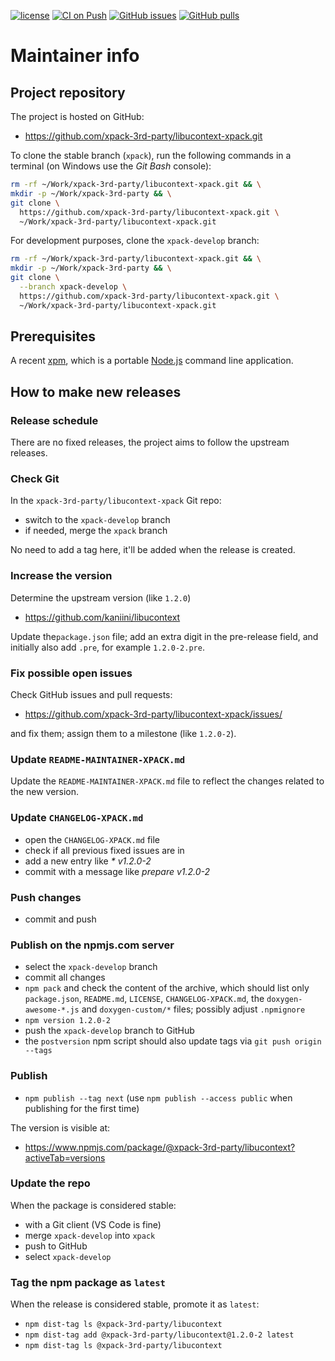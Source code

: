 [![license](https://img.shields.io/github/license/xpack-3rd-party/libucontext-xpack)](https://github.com/xpack-3rd-party/libucontext-xpack/blob/xpack/LICENSE)
[![CI on Push](https://github.com/xpack-3rd-party/libucontext-xpack/actions/workflows/CI.yml/badge.svg)](https://github.com/xpack-3rd-party/libucontext-xpack/actions/workflows/CI.yml)
[![GitHub issues](https://img.shields.io/github/issues/xpack-3rd-party/libucontext-xpack.svg)](https://github.com/xpack-3rd-party/libucontext-xpack/issues/)
[![GitHub pulls](https://img.shields.io/github/issues-pr/xpack-3rd-party/libucontext-xpack.svg)](https://github.com/xpack-3rd-party/libucontext-xpack/pulls)

# Maintainer info

## Project repository

The project is hosted on GitHub:

- <https://github.com/xpack-3rd-party/libucontext-xpack.git>

To clone the stable branch (`xpack`), run the following commands in a
terminal (on Windows use the _Git Bash_ console):

```sh
rm -rf ~/Work/xpack-3rd-party/libucontext-xpack.git && \
mkdir -p ~/Work/xpack-3rd-party && \
git clone \
  https://github.com/xpack-3rd-party/libucontext-xpack.git \
  ~/Work/xpack-3rd-party/libucontext-xpack.git
```

For development purposes, clone the `xpack-develop` branch:

```sh
rm -rf ~/Work/xpack-3rd-party/libucontext-xpack.git && \
mkdir -p ~/Work/xpack-3rd-party && \
git clone \
  --branch xpack-develop \
  https://github.com/xpack-3rd-party/libucontext-xpack.git \
  ~/Work/xpack-3rd-party/libucontext-xpack.git
```

## Prerequisites

A recent [xpm](https://xpack.github.io/xpm/), which is a portable
[Node.js](https://nodejs.org/) command line application.

## How to make new releases

### Release schedule

There are no fixed releases, the project aims to follow the upstream releases.

### Check Git

In the `xpack-3rd-party/libucontext-xpack` Git repo:

- switch to the `xpack-develop` branch
- if needed, merge the `xpack` branch

No need to add a tag here, it'll be added when the release is created.

### Increase the version

Determine the upstream version (like `1.2.0`)

- <https://github.com/kaniini/libucontext>

Update the`package.json` file; add an extra digit in the
pre-release field, and initially also add `.pre`,
for example `1.2.0-2.pre`.

### Fix possible open issues

Check GitHub issues and pull requests:

- <https://github.com/xpack-3rd-party/libucontext-xpack/issues/>

and fix them; assign them to a milestone (like `1.2.0-2`).

### Update `README-MAINTAINER-XPACK.md`

Update the `README-MAINTAINER-XPACK.md` file to reflect the changes
related to the new version.

### Update `CHANGELOG-XPACK.md`

- open the `CHANGELOG-XPACK.md` file
- check if all previous fixed issues are in
- add a new entry like _* v1.2.0-2_
- commit with a message like _prepare v1.2.0-2_

### Push changes

- commit and push

### Publish on the npmjs.com server

- select the `xpack-develop` branch
- commit all changes
- `npm pack` and check the content of the archive, which should list
  only `package.json`, `README.md`, `LICENSE`, `CHANGELOG-XPACK.md`,
  the `doxygen-awesome-*.js` and `doxygen-custom/*` files;
  possibly adjust `.npmignore`
- `npm version 1.2.0-2`
- push the `xpack-develop` branch to GitHub
- the `postversion` npm script should also update tags via `git push origin --tags`

### Publish

- `npm publish --tag next` (use `npm publish --access public` when
  publishing for the first time)

The version is visible at:

- <https://www.npmjs.com/package/@xpack-3rd-party/libucontext?activeTab=versions>

### Update the repo

When the package is considered stable:

- with a Git client (VS Code is fine)
- merge `xpack-develop` into `xpack`
- push to GitHub
- select `xpack-develop`

### Tag the npm package as `latest`

When the release is considered stable, promote it as `latest`:

- `npm dist-tag ls @xpack-3rd-party/libucontext`
- `npm dist-tag add @xpack-3rd-party/libucontext@1.2.0-2 latest`
- `npm dist-tag ls @xpack-3rd-party/libucontext`
